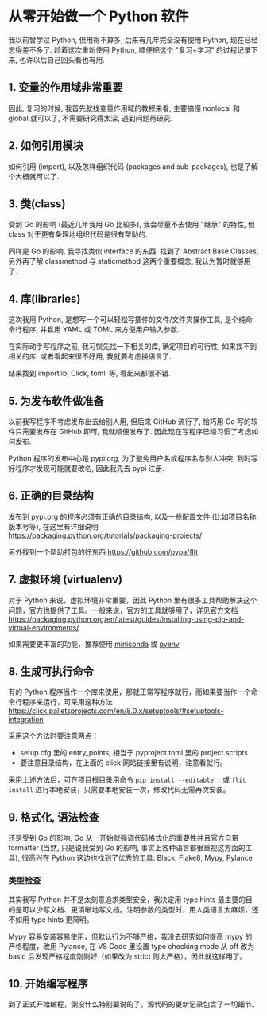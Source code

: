 # 从零开始做一个 Python 软件

我以前曾学过 Python, 但用得不算多, 后来有几年完全没有使用 Python, 现在已经忘得差不多了. 趁着这次重新使用 Python, 顺便把这个 "复习+学习" 的过程记录下来, 也许以后自己回头看也有用.

## 1. 变量的作用域非常重要

因此, 复习的时候, 我首先就找变量作用域的教程来看, 主要搞懂 nonlocal 和 global 就可以了, 不需要研究得太深, 遇到问题再研究.

## 2. 如何引用模块

如何引用 (import), 以及怎样组织代码 (packages and sub-packages), 也是了解个大概就可以了.

## 3. 类(class)

受到 Go 的影响 (最近几年我用 Go 比较多), 我会尽量不去使用 "继承" 的特性, 但 class 对于更有条理地组织代码是很有帮助的.

同样是 Go 的影响, 我寻找类似 interface 的东西, 找到了 Abstract Base Classes, 另外再了解 classmethod 与 staticmethod 这两个重要概念, 我认为暂时就够用了.

## 4. 库(libraries)

这次我用 Python, 是想写一个可以轻松写插件的文件/文件夹操作工具, 是个纯命令行程序, 并且用 YAML 或 TOML 来方便用户输入参数.

在实际动手写程序之前, 我习惯先找一下相关的库, 确定项目的可行性, 如果找不到相关的库, 或者看起来很不好用, 我就要考虑换语言了.

结果找到 importlib, Click, tomli 等, 看起来都很不错.

## 5. 为发布软件做准备

以前我写程序不考虑发布出去给别人用, 但后来 GitHub 流行了, 恰巧用 Go 写的软件只需要发布在 GitHub 即可, 我就顺便发布了. 因此现在写程序已经习惯了考虑如何发布.

Python 程序的发布中心是 pypi.org, 为了避免用户名或程序名与别人冲突, 到时写好程序才发现可能就要改名, 因此我先去 pypi 注册.

## 6. 正确的目录结构

发布到 pypi.org 的程序必须有正确的目录结构, 以及一些配置文件 (比如项目名称, 版本号等), 在这里有详细说明 https://packaging.python.org/tutorials/packaging-projects/

另外找到一个帮助打包的好东西 https://github.com/pypa/flit

## 7. 虚拟环境 (virtualenv)

对于 Python 来说，虚拟环境非常重要，因此 Python 里有很多工具帮助解决这个问题，官方也提供了工具。一般来说，官方的工具就够用了，详见官方文档 https://packaging.python.org/en/latest/guides/installing-using-pip-and-virtual-environments/

如果需要更丰富的功能，推荐使用 [miniconda](https://docs.conda.io/en/latest/miniconda.html) 或 [pyenv](https://github.com/pyenv/pyenv)

## 8. 生成可执行命令

有的 Python 程序当作一个库来使用，那就正常写程序就行，而如果要当作一个命令行程序来运行，可采用这种方法 https://click.palletsprojects.com/en/8.0.x/setuptools/#setuptools-integration 

采用这个方法时要注意两点：
  - setup.cfg 里的 entry_points, 相当于 pyproject.toml 里的 project.scripts
  - 要注意目录结构，在上面的 click 网站链接里有说明，注意看就行。

采用上述方法后，可在项目根目录用命令 `pip install --editable .` 或 `flit install` 进行本地安装，只需要本地安装一次，修改代码无需再次安装。

## 9. 格式化, 语法检查

还是受到 Go 的影响, Go 从一开始就强调代码格式化的重要性并且官方自带 formatter (当然, 只是说我受到 Go 的影响, 事实上各种语言都很重视这方面的工具), 很高兴在 Python 这边也找到了优秀的工具: Black, Flake8, Mypy, Pylance

### 类型检查

其实我写 Python 并不是太刻意追求类型安全，我决定用 type hints 最主要的目的是可以少写文档、更清晰地写文档。注明参数的类型时，用人类语言太麻烦，还不如用 type hints 更简明。

Mypy 容易安装容易使用，但默认行为不够严格，我没去研究如何提高 mypy 的严格程度，改用 Pylance, 在 VS Code 里设置 type checking mode 从 off 改为 basic 后发现严格程度刚刚好（如果改为 strict 则太严格），因此就这样用了。

## 10. 开始编写程序

到了正式开始编程，倒没什么特别要说的了，源代码的更新记录包含了一切细节。
